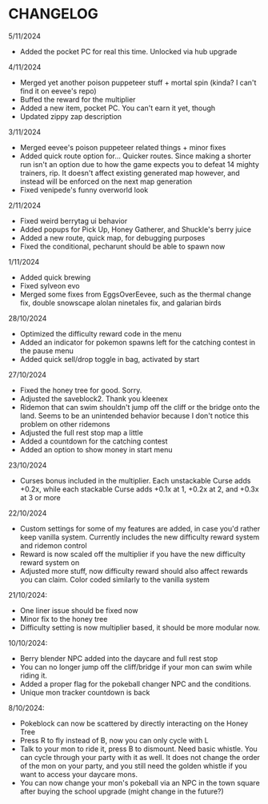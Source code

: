 # CHANGELOG

5/11/2024
- Added the pocket PC for real this time. Unlocked via hub upgrade

4/11/2024 
- Merged yet another poison puppeteer stuff + mortal spin (kinda? I can't find it on eevee's repo)
- Buffed the reward for the multiplier
- Added a new item, pocket PC. You can't earn it yet, though
- Updated zippy zap description 

3/11/2024
- Merged eevee's poison puppeteer related things + minor fixes
- Added quick route option for... Quicker routes. Since making a shorter run isn't an option due to how the game expects you to defeat 14 mighty trainers, rip. It doesn't affect existing generated map however, and instead will be enforced on the next map generation
- Fixed venipede's funny overworld look

2/11/2024
- Fixed weird berrytag ui behavior
- Added popups for Pick Up, Honey Gatherer, and Shuckle's berry juice
- Added a new route, quick map, for debugging purposes
- Fixed the conditional, pecharunt should be able to spawn now

1/11/2024
- Added quick brewing
- Fixed sylveon evo
- Merged some fixes from EggsOverEevee, such as the thermal change fix, double snowscape alolan ninetales fix, and galarian birds

28/10/2024
- Optimized the difficulty reward code in the menu
- Added an indicator for pokemon spawns left for the catching contest in the pause menu
- Added quick sell/drop toggle in bag, activated by start 

27/10/2024
- Fixed the honey tree for good. Sorry.
- Adjusted the saveblock2. Thank you kleenex
- Ridemon that can swim shouldn't jump off the cliff or the bridge onto the land. Seems to be an unintended behavior because I don't notice this problem on other ridemons
- Adjusted the full rest stop map a little
- Added a countdown for the catching contest
- Added an option to show money in start menu

23/10/2024
- Curses bonus included in the multiplier. Each unstackable Curse adds +0.2x, while each stackable Curse adds +0.1x at 1, +0.2x at 2, and +0.3x at 3 or more

22/10/2024
- Custom settings for some of my features are added, in case you'd rather keep vanilla system.  Currently includes the new difficulty reward system and ridemon control
- Reward is now scaled off the multiplier if you have the new difficulty reward system on
- Adjusted more stuff, now difficulty reward should also affect rewards you can claim. Color coded similarly to the vanilla system

21/10/2024:
- One liner issue should be fixed now
- Minor fix to the honey tree
- Difficulty setting is now multiplier based, it should be more modular now.

10/10/2024:
- Berry blender NPC added into the daycare and full rest stop
- You can no longer jump off the cliff/bridge if your mon can swim while riding it.
- Added a proper flag for the pokeball changer NPC and the conditions.
- Unique mon tracker countdown is back

8/10/2024:
- Pokeblock can now be scattered by directly interacting on the Honey Tree
- Press R to fly instead of B, now you can only cycle with L
- Talk to your mon to ride it, press B to dismount. Need basic whistle. You can cycle through your party with it as well. It does not change the order of the mon on your party, and you still need the golden whistle if you want to access your daycare mons.
- You can now change your mon's pokeball via an NPC in the town square after buying the school upgrade (might change in the future?)
